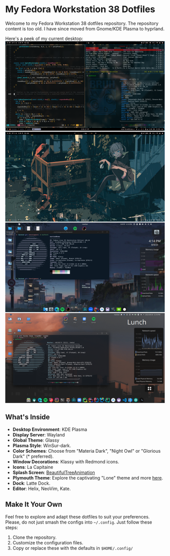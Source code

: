 # My Fedora Workstation 38 Dotfiles

Welcome to my Fedora Workstation 38 dotfiles repository.
The repository content is too old. I have since moved from Gnome/KDE Plasma to hyprland.

Here's a peek of my current desktop:
![Current Desktop](https://raw.githubusercontent.com/martian0x80/dotfiles/master/Pictures/hyprland_rice0.png)
![Current Desktop](https://raw.githubusercontent.com/martian0x80/dotfiles/master/Pictures/hyprland_rice1.png)
![KDE Desktop](https://raw.githubusercontent.com/martian0x80/dotfiles/master/Pictures/Screenshot_20230804_161433-1.png "Take a peek")
![KDE Desktop](https://raw.githubusercontent.com/martian0x80/dotfiles/master/Pictures/Screenshot_20230830_121849-obfuscated.png "Take a peek")

## What's Inside

- **Desktop Environment**: KDE Plasma
- **Display Server**: Wayland
- **Global Theme**: Glassy
- **Plasma Style**: WinSur-dark.
- **Color Schemes**: Choose from "Materia Dark", "Night Owl" or "Glorious Dark" (\* preferred).
- **Window Decorations**: Klassy with Redmond icons.
- **Icons**: La Capitaine
- **Splash Screen**: [BeautifulTreeAnimation](https://store.kde.org/p/1433200)
- **Plymouth Theme**: Explore the captivating "Lone" theme and more [here](https://github.com/adi1090x/plymouth-themes).
- **Dock**: Latte Dock.
- **Editor**: Helix, NeoVim, Kate.

## Make It Your Own

Feel free to explore and adapt these dotfiles to suit your preferences. Please, do not just smash the configs into `~/.config`. Just follow these steps:

1. Clone the repository.
2. Customize the configuration files.
3. Copy or replace these with the defaults in ```$HOME/.config/```

